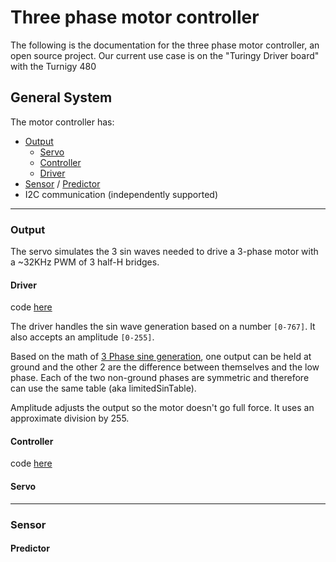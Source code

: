 # Three phase motor controller

The following is the documentation for the three phase motor controller, an open source project.
Our current use case is on the "Turingy Driver board" with the Turnigy 480 

## General System

The motor controller has:
- [Output](#output)
  - [Servo](#servo)
  - [Controller](#controller)
  - [Driver](#driver)
- [Sensor](#) / [Predictor](#)
- I2C communication (independently supported)

------

### Output<a name="output"></a>

The servo simulates the 3 sin waves needed to drive a 3-phase motor with a ~32KHz PWM of 3 half-H bridges.


#### Driver<a name="driver"></a>

code [here](../ThreePhaseDriver.h)

The driver handles the sin wave generation based on a number `[0-767]`. 
It also accepts an amplitude `[0-255]`.

Based on the math of [3 Phase sine generation](https://docs.google.com/spreadsheets/d/1I45kGhncSQvR4_B_AG72Bqk7MJlNRIvBI-JD9qAgE8U/edit?usp=sharing), one output can be held at ground and the other 2 are the difference between themselves and the low phase. Each of the two non-ground phases are symmetric and therefore can use the same table (aka limitedSinTable).

Amplitude adjusts the output so the motor doesn't go full force. It uses an approximate division by 255.

#### Controller<a name="controller"></a>

code [here](../ThreePhaseController.h)


#### Servo<a name="servo"></a>



------

### Sensor<a name="estimator"></a>


#### Predictor<a name="estimator"></a>

